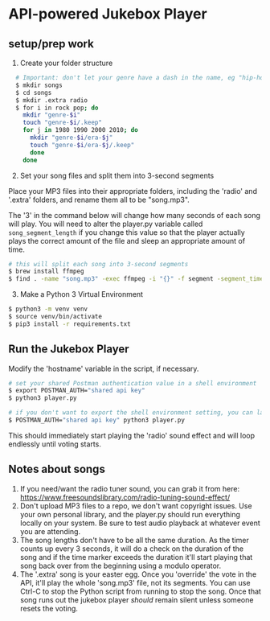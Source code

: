 # API-powered Jukebox Player

## setup/prep work

1. Create your folder structure
```bash
  # Important: don't let your genre have a dash in the name, eg "hip-hop" should just be "hiphop"
  $ mkdir songs
  $ cd songs
  $ mkdir .extra radio
  $ for i in rock pop; do 
    mkdir "genre-$i"
    touch "genre-$i/.keep"
    for j in 1980 1990 2000 2010; do 
      mkdir "genre-$i/era-$j"  
      touch "genre-$i/era-$j/.keep"
      done
    done
```

2. Set your song files and split them into 3-second segments

Place your MP3 files into their appropriate folders, including the 'radio' and '.extra' folders, and rename them all to be "song.mp3".

The '3' in the command below will change how many seconds of each song will play. You will need to alter the player.py variable called `song_segment_length` if you change this value so that the player actually plays the correct amount of the file and sleep an appropriate amount of time.
```bash
# this will split each song into 3-second segments
$ brew install ffmpeg
$ find . -name "song.mp3" -exec ffmpeg -i "{}" -f segment -segment_time 3 -c copy "{}-%03d.mp3" \;
```

3. Make a Python 3 Virtual Environment
```bash
$ python3 -m venv venv
$ source venv/bin/activate
$ pip3 install -r requirements.txt
```

## Run the Jukebox Player

Modify the 'hostname' variable in the script, if necessary.

```bash
# set your shared Postman authentication value in a shell environment
$ export POSTMAN_AUTH="shared api key"
$ python3 player.py

# if you don't want to export the shell environment setting, you can launch the app this way:
$ POSTMAN_AUTH="shared api key" python3 player.py
```

This should immediately start playing the 'radio' sound effect and will loop endlessly until voting starts.


## Notes about songs

1. If you need/want the radio tuner sound, you can grab it from here:
https://www.freesoundslibrary.com/radio-tuning-sound-effect/
2. Don't upload MP3 files to a repo, we don't want copyright issues. Use your own personal library, and the player.py should run everything locally on your system. Be sure to test audio playback at whatever event you are attending.
3. The song lengths don't have to be all the same duration. As the timer counts up every 3 seconds, it will do a check on the duration of the song and if the time marker exceeds the duration it'll start playing that song back over from the beginning using a modulo operator.
4. The '.extra' song is your easter egg. Once you 'override' the vote in the API, it'll play the whole 'song.mp3' file, not its segments. You can use Ctrl-C to stop the Python script from running to stop the song. Once that song runs out the jukebox player *should* remain silent unless someone resets the voting.
